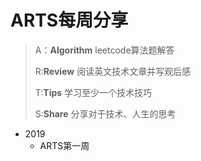 # ARTS每周分享
>A：**Algorithm** leetcode算法题解答
>
>R:**Review** 阅读英文技术文章并写观后感
>
>T:**Tips** 学习至少一个技术技巧
>
>S:**Share** 分享对于技术、人生的思考

* 2019
  * ARTS第一周
